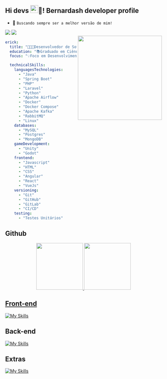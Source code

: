 ## Hi devs <img src="https://media.giphy.com/media/hvRJCLFzcasrR4ia7z/giphy.gif" width="25px">🤖! Bernardash developer profile


- 👾 `Buscando sempre ser a melhor versão de mim!`



<div>
    <a href="https://www.youtube.com/channel/UC1WKvSWsDu7l5y7a6trSGMA" target="_blank"><img src="https://img.shields.io/badge/YouTube-FF0000?style=for-the-badge&logo=youtube&logoColor=white" target="_blank"></a>
    <a href="https://www.linkedin.com/in/erick-bernardo-374525182/" target="_blank"><img src="https://img.shields.io/badge/-LinkedIn-%230077B5?style=for-the-badge&logo=linkedin&logoColor=white" target="_blank"></a>
</div>
  
<img align="right" src="https://i.ibb.co/zPkdr7G/erick-novo.png" width="270" />

```yaml
erick:
  title: "👨🏻‍💻Desenvolvedor de Software Full-stack"
  education: "📚Graduado em Ciência da Computação"
  focus: "💡Foco em Desenvolvimento Back-End, Arquitetura de Software e DevOps"

  technicalSkills:
    languagesTechnologies:
      - "Java"
      - "Spring Boot"
      - "PHP"
      - "Laravel"
      - "Python"
      - "Apache Airflow"
      - "Docker"
      - "Docker Compose"
      - "Apache Kafka"
      - "RabbitMQ"
      - "Linux"
    databases:
      - "MySQL"
      - "Postgres"
      - "MongoDB"
    gameDevelopment:
      - "Unity"
      - "Godot"
    frontend:
      - "Javascript"
      - "HTML"
      - "CSS"
      - "Angular"
      - "React"
      - "VueJs"
    versioning:
      - "Git"
      - "GitHub"
      - "GitLab"
      - "CI/CD"
    testing:
      - "Testes Unitários"
```

## Github
<div align="center">
  <a href="https://github.com/bernarderick">
  <img height="150em" src="https://github-readme-stats.vercel.app/api?username=bernarderick&show_icons=true&theme=github_dark&include_all_commits=true&count_private=true"/>
  <img height="150em" src="https://github-readme-stats.vercel.app/api/top-langs/?username=bernarderick&layout=compact&langs_count=7&theme=github_dark"/>
</div>

 ## Front-end
 
[![My Skills](https://skillicons.dev/icons?i=html,css,javascript,react,angular,flutter&perline=3)](https://skillicons.dev)

## Back-end

[![My Skills](https://skillicons.dev/icons?i=java,spring,php,laravel,docker,python,mysql,postgresql,mongodb,kafka,kubernetes,git&perline=3)](https://skillicons.dev)

## Extras

[![My Skills](https://skillicons.dev/icons?i=vscode,eclipse,linux,vim&perline=3)](https://skillicons.dev)
